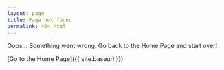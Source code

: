 ```yaml
---
layout: page
title: Page not found
permalink: 404.html
---
```


Oops... Something went wrong. Go back to the Home Page and start over!

[Go to the Home Page]({{ site.baseurl }})

